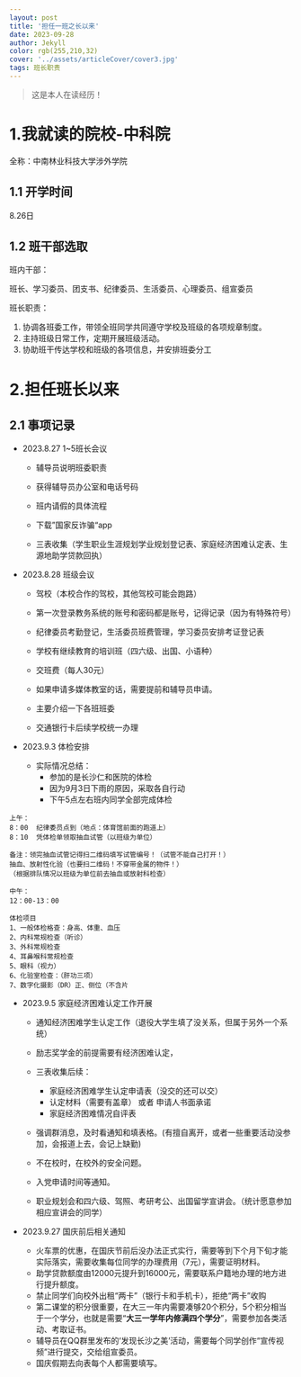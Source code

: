 ```yaml
---
layout: post
title: '担任一班之长以来'
date: 2023-09-28
author: Jekyll
color: rgb(255,210,32)
cover: '../assets/articleCover/cover3.jpg'
tags: 班长职责
---
```


> 这是本人在读经历！

# 1.我就读的院校-中科院

全称：中南林业科技大学涉外学院



## 1.1 开学时间

8.26日



## 1.2 班干部选取

班内干部：

班长、学习委员、团支书、纪律委员、生活委员、心理委员、组宣委员



班长职责：

1. 协调各班委工作，带领全班同学共同遵守学校及班级的各项规章制度。
2. 主持班级日常工作，定期开展班级活动。
3. 协助班干传达学校和班级的各项信息，并安排班委分工





# 2.担任班长以来

## 2.1 事项记录

- 2023.8.27  1~5班长会议

  - 辅导员说明班委职责
  - 获得辅导员办公室和电话号码

  - 班内请假的具体流程

  - 下载”国家反诈骗“app

  - 三表收集（学生职业生涯规划学业规划登记表、家庭经济困难认定表、生源地助学贷款回执）

- 2023.8.28 班级会议

  - 驾校（本校合作的驾校，其他驾校可能会跑路）

  - 第一次登录教务系统的账号和密码都是账号，记得记录（因为有特殊符号）

  - 纪律委员考勤登记，生活委员班费管理，学习委员安排考证登记表

  - 学校有继续教育的培训班（四六级、出国、小语种）

  - 交班费（每人30元）

  - 如果申请多媒体教室的话，需要提前和辅导员申请。

  - 主要介绍一下各班班委

  - 交通银行卡后续学校统一办理

- 2023.9.3 体检安排
  - 实际情况总结：
    - 参加的是长沙仁和医院的体检
    - 因为9月3日下雨的原因，采取各自行动
    - 下午5点左右班内同学全部完成体检

```
上午：
8：00  纪律委员点到（地点：体育馆前面的跑道上）
8：10  凭体检单领取抽血试管（以班级为单位）

备注：领完抽血试管记得扫二维码填写试管编号！（试管不能自己打开！）
抽血、放射性化验（也要扫二维码！不穿带金属的物件！）
（根据排队情况以班级为单位前去抽血或放射科检查）

中午：
12：00-13：00

体检项目
1、一般体检格查：身高、体重、血压
2、内科常规检查（听诊）
3、外科常规检查
4、耳鼻喉科常规检查
5、眼科（视力）
6、化验室检查：（肝功三项）
7、数字化摄影（DR）正、侧位（不含片
```

- 2023.9.5 家庭经济困难认定工作开展

  - 通知经济困难学生认定工作（退役大学生填了没关系，但属于另外一个系统）

  - 励志奖学金的前提需要有经济困难认定，

  - 三表收集后续：
    - 家庭经济困难学生认定申请表（没交的还可以交）
    - 认定材料（需要有盖章） 或者 申请人书面承诺
    - 家庭经济困难情况自评表
  - 强调群消息，及时看通知和填表格。(有擅自离开，或者一些重要活动没参加，会报道上去，会记上缺勤)

  - 不在校时，在校外的安全问题。

  - 入党申请时间等通知。

  - 职业规划会和四六级、驾照、考研考公、出国留学宣讲会。（统计愿意参加相应宣讲会的同学）

- 2023.9.27 国庆前后相关通知
  - 火车票的优惠，在国庆节前后没办法正式实行，需要等到下个月下旬才能实际落实，需要收集每位同学的办理费用（7元），需要证明材料。
  - 助学贷款额度由12000元提升到16000元，需要联系户籍地办理的地方进行提升额度。
  - 禁止同学们向校外出租“两卡”（银行卡和手机卡），拒绝“两卡”收购
  - 第二课堂的积分很重要，在大三一年内需要凑够20个积分，5个积分相当于一个学分，也就是需要“**大三一学年内修满四个学分**”，需要参加各类活动、考取证书。
  - 辅导员在QQ群里发布的‘发现长沙之美’活动，需要每个同学创作“宣传视频”进行提交，交给组宣委员。
  - 国庆假期去向表每个人都需要填写。
